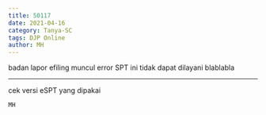 ```yaml
---
title: 50117
date: 2021-04-16
category: Tanya-SC
tags: DJP Online
author: MH
---
```


badan lapor efiling muncul error SPT ini tidak dapat dilayani blablabla

---

cek versi eSPT yang dipakai

`MH`

